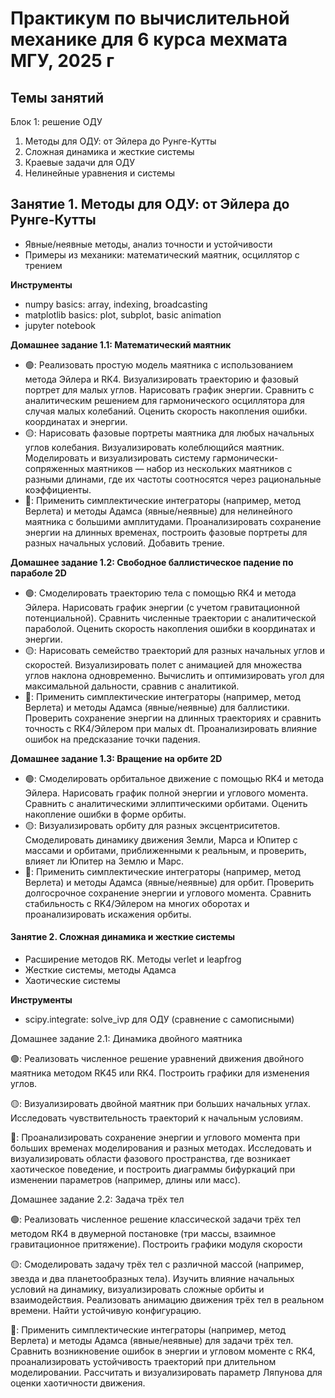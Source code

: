 # Практикум по вычислительной механике для 6 курса мехмата МГУ, 2025 г

## Темы занятий

Блок 1: решение ОДУ

1. Методы для ОДУ: от Эйлера до Рунге-Кутты
2. Сложная динамика и жесткие системы
3. Краевые задачи для ОДУ
4. Нелинейные уравнения и системы


## Занятие 1. Методы для ОДУ: от Эйлера до Рунге-Кутты

- Явные/неявные методы, анализ точности и устойчивости
- Примеры из механики: математический маятник, осциллятор с трением


**Инструменты**
- numpy basics: array, indexing, broadcasting
- matplotlib basics: plot, subplot, basic animation
- jupyter notebook


**Домашнее задание 1.1: Математический маятник**
- 🟢: Реализовать простую модель маятника с использованием метода Эйлера и RK4. Визуализировать траекторию и фазовый портрет для малых углов. Нарисовать график энергии. Сравнить с аналитическим решением для гармонического осциллятора для случая малых колебаний. Оценить скорость накопления ошибки.
координатах и энергии.
- 🟡: Нарисовать фазовые портреты маятника для любых начальных углов колебания. Визуализировать колеблющийся маятник. Моделировать и визуализировать систему гармонически-сопряженных маятников — набор из нескольких маятников с разными длинами, где их частоты соотносятся через рациональные коэффициенты.
- 🔴: Применить симплектические интеграторы (например, метод Верлета) и методы Адамса (явные/неявные) для нелинейного маятника с большими амплитудами. Проанализировать сохранение энергии на длинных временах, построить фазовые портреты для разных начальных условий. Добавить трение.


**Домашнее задание 1.2: Свободное баллистическое падение по параболе  2D**
- 🟢: Смоделировать траекторию тела с помощью RK4 и метода Эйлера. Нарисовать график энергии (с учетом гравитационной потенциальной). Сравнить численные траектории с аналитической параболой. Оценить скорость накопления ошибки в координатах и энергии.
- 🟡: Нарисовать семейство траекторий для разных начальных углов и скоростей. Визуализировать полет с анимацией для множества углов наклона одновременно. Вычислить и оптимизировать угол для максимальной дальности, сравнив с аналитикой.
- 🔴: Применить симплектические интеграторы (например, метод Верлета) и методы Адамса (явные/неявные) для баллистики.  Проверить сохранение энергии на длинных траекториях и сравнить точность с RK4/Эйлером при малых dt. Проанализировать влияние ошибок на предсказание точки падения.


**Домашнее задание 1.3: Вращение на орбите 2D**
- 🟢: Смоделировать орбитальное движение с помощью RK4 и метода Эйлера. Нарисовать график полной энергии и углового момента. Сравнить с аналитическими эллиптическими орбитами. Оценить накопление ошибки в форме орбиты.
- 🟡:  Визуализировать орбиту для разных эксцентриситетов. Смоделировать динамику движения Земли, Марса и Юпитер с массами и орбитами, приближенными к реальным, и проверить, влияет ли Юпитер на Землю и Марс.
- 🔴: Применить симплектические интеграторы (например, метод Верлета) и методы Адамса (явные/неявные) для орбит. Проверить долгосрочное сохранение энергии и углового момента. Сравнить стабильность с RK4/Эйлером на многих оборотах и проанализировать искажения орбиты.


#### Занятие 2. Сложная динамика и жесткие системы

- Расширение методов RK. Методы verlet и leapfrog
- Жесткие системы, методы Адамса
- Хаотические системы

**Инструменты**
- scipy.integrate: solve_ivp для ОДУ (сравнение с самописными)

Домашнее задание 2.1: Динамика двойного маятника

🟢: Реализовать численное решение уравнений движения двойного маятника методом RK45 или RK4. Построить графики для изменения углов. 

🟡: Визуализировать двойной маятник при больших начальных углах. Исследовать чувствительность траекторий к начальным условиям.

🔴: Проанализировать сохранение энергии и углового момента при больших временах моделирования и разных методах. Исследовать и визуализировать области фазового пространства, где возникает хаотическое поведение, и построить диаграммы бифуркаций при изменении параметров (например, длины или масс).

Домашнее задание 2.2: Задача трёх тел

🟢: Реализовать численное решение классической задачи трёх тел методом RK4 в двумерной постановке (три массы, взаимное гравитационное притяжение). Построить графики модуля скорости

🟡: Смоделировать задачу трёх тел с различной массой (например, звезда и два планетообразных тела). Изучить влияние начальных условий на динамику, визуализировать сложные орбиты и взаимодействия. Реализовать анимацию движения трёх тел в реальном времени. Найти устойчивую конфигурацию.

🔴: Применить симплектические интеграторы (например, метод Верлета) и методы Адамса (явные/неявные) для задачи трёх тел. Сравнить возникновение ошибок в энергии и угловом моменте с RK4, проанализировать устойчивость траекторий при длительном моделировании. Рассчитать и визуализировать параметр Ляпунова для оценки хаотичности движения.